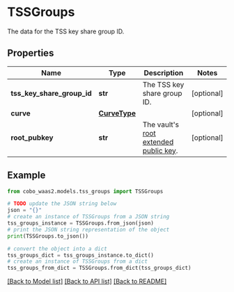 # TSSGroups

The data for the TSS key share group ID.

## Properties

Name | Type | Description | Notes
------------ | ------------- | ------------- | -------------
**tss_key_share_group_id** | **str** | The TSS key share group ID. | [optional] 
**curve** | [**CurveType**](CurveType.md) |  | [optional] 
**root_pubkey** | **str** | The vault&#39;s [root extended public key](https://manuals.cobo.com/en/portal/mpc-wallets/ocw/tss-node-deployment#tss-node-on-cobo-portal-and-mpc-root-extended-public-key). | [optional] 

## Example

```python
from cobo_waas2.models.tss_groups import TSSGroups

# TODO update the JSON string below
json = "{}"
# create an instance of TSSGroups from a JSON string
tss_groups_instance = TSSGroups.from_json(json)
# print the JSON string representation of the object
print(TSSGroups.to_json())

# convert the object into a dict
tss_groups_dict = tss_groups_instance.to_dict()
# create an instance of TSSGroups from a dict
tss_groups_from_dict = TSSGroups.from_dict(tss_groups_dict)
```
[[Back to Model list]](../README.md#documentation-for-models) [[Back to API list]](../README.md#documentation-for-api-endpoints) [[Back to README]](../README.md)


